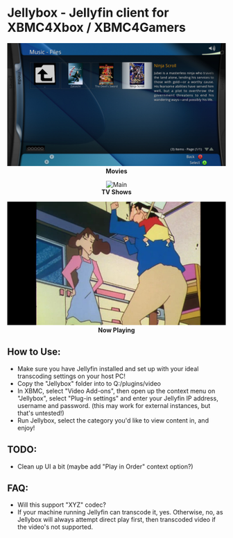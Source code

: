 # Jellybox - Jellyfin client for XBMC4Xbox / XBMC4Gamers
<p align="center">
  <img src="https://github.com/faithvoid/script.jellybox/blob/main/screenshots/movies.jpg" alt="Main" /><br>
  <strong>Movies</strong>
</p>
<p align="center">
  <img src="https://github.com/faithvoid/script.jellybox/blob/main/screenshots/shows.jpg" alt="Main" /><br>
  <strong>TV Shows</strong>
</p>
<p align="center">
  <img src="https://github.com/faithvoid/script.jellybox/blob/main/screenshots/nowplaying.jpg" alt="Main" /><br>
  <strong>Now Playing</strong>
</p>

## How to Use:
- Make sure you have Jellyfin installed and set up with your ideal transcoding settings on your host PC!
- Copy the "Jellybox" folder into to Q:/plugins/video
- In XBMC, select "Video Add-ons", then open up the context menu on "Jellybox", select "Plug-in settings" and enter your Jellyfin IP address, username and password. (this may work for external instances, but that's untested!)
- Run Jellybox, select the category you'd like to view content in, and enjoy!

## TODO:
- Clean up UI a bit (maybe add "Play in Order" context option?)

## FAQ:
- Will this support "XYZ" codec?
- If your machine running Jellyfin can transcode it, yes. Otherwise, no, as Jellybox will always attempt direct play first, then transcoded video if the video's not supported.
